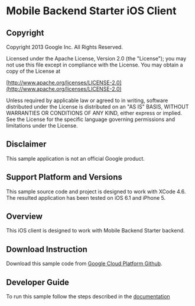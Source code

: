 # Mobile Backend Starter iOS Client

## Copyright
Copyright 2013 Google Inc. All Rights Reserved.

Licensed under the Apache License, Version 2.0 (the "License"); you may not use this file except in compliance with the License. You may obtain a copy of the License at

[http://www.apache.org/licenses/LICENSE-2.0](http://www.apache.org/licenses/LICENSE-2.0)

Unless required by applicable law or agreed to in writing, software distributed under the License is distributed on an "AS IS" BASIS, WITHOUT WARRANTIES OR CONDITIONS OF ANY KIND, either express or implied. See the License for the specific language governing permissions and limitations under the License.

## Disclaimer
This sample application is not an official Google product.

## Support Platform and Versions
This sample source code and project is designed to work with XCode 4.6.  The resulted application has been tested on iOS 6.1 and iPhone 5.

## Overview
This iOS client is designed to work with Mobile Backend Starter backend.

## Download Instruction
Download this sample code from [Google Cloud Platform Github](https://github.com/GoogleCloudPlatform/solutions-mobile-backend-starter-ios-client).

## Developer Guide
To run this sample follow the steps described in the [documentation](https://developers.google.com/cloud/samples/mbs/ios/)

